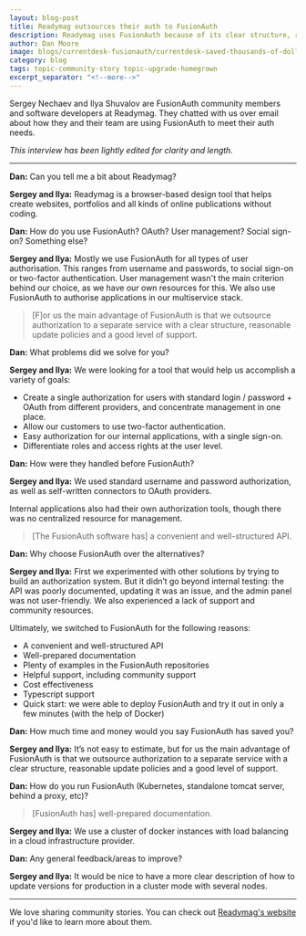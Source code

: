 ```yaml
---
layout: blog-post
title: Readymag outsources their auth to FusionAuth
description: Readymag uses FusionAuth because of its clear structure, reasonable update policies and support.
author: Dan Moore
image: blogs/currentdesk-fusionauth/currentdesk-saved-thousands-of-dollars-by-choosing-fusionauth-header-image.png
category: blog
tags: topic-community-story topic-upgrade-homegrown
excerpt_separator: "<!--more-->"
---
```


Sergey Nechaev and Ilya Shuvalov are FusionAuth community members and software developers at Readymag. They chatted with us over email about how they and their team are using FusionAuth to meet their auth needs. 

<!--more-->

*This interview has been lightly edited for clarity and length.*

-------

**Dan:** Can you tell me a bit about Readymag?

**Sergey and Ilya:** Readymag is a browser-based design tool that helps create websites, portfolios and all kinds of online publications without coding.

**Dan:** How do you use FusionAuth? OAuth? User management? Social sign-on? Something else?
        
**Sergey and Ilya:** Mostly we use FusionAuth for all types of user authorisation. This ranges from username and passwords, to social sign-on or two-factor authentication. User management wasn't the main criterion behind our choice, as we have our own resources for this. We also use FusionAuth to authorise applications in our multiservice stack.

> [F]or us the main advantage of FusionAuth is that we outsource authorization to a separate service with a clear structure, reasonable update policies and a good level of support.

**Dan:** What problems did we solve for you?

**Sergey and Ilya:** We were looking for a tool that would help us accomplish a variety of goals: 

* Create a single authorization for users with standard login / password + OAuth from different providers, and concentrate management in one place.
* Allow our customers to use two-factor authentication.
* Easy authorization for our internal applications, with a single sign-on.
* Differentiate roles and access rights at the user level.

**Dan:** How were they handled before FusionAuth?

**Sergey and Ilya:** We used standard username and password authorization, as well as self-written connectors to OAuth providers. 

Internal applications also had their own authorization tools, though there was no centralized resource for management.

> [The FusionAuth software has] a convenient and well-structured API.

**Dan:** Why choose FusionAuth over the alternatives?

**Sergey and Ilya:** First we experimented with other solutions by trying to build an authorization system. But it didn’t go beyond internal testing: the API was poorly documented, updating it was an issue, and the admin panel was not user-friendly. We also experienced a lack of support and community resources.

Ultimately, we switched to FusionAuth for the following reasons:

* A convenient and well-structured API
* Well-prepared documentation
* Plenty of examples in the FusionAuth repositories
* Helpful support, including community support
* Cost effectiveness
* Typescript support
* Quick start: we were able to deploy FusionAuth and try it out in only a few minutes (with the help of Docker)

**Dan:** How much time and money would you say FusionAuth has saved you?

**Sergey and Ilya:** It’s not easy to estimate, but for us the main advantage of FusionAuth is that we outsource authorization to a separate service with a clear structure, reasonable update policies and a good level of support.

**Dan:** How do you run FusionAuth (Kubernetes, standalone tomcat server, behind a proxy, etc)?

> [FusionAuth has] well-prepared documentation.
        
**Sergey and Ilya:** We use a cluster of docker instances with load balancing in a cloud infrastructure provider.

**Dan:** Any general feedback/areas to improve?

**Sergey and Ilya:** It would be nice to have a more clear description of how to update versions for production in a cluster mode with several nodes.

-------

We love sharing community stories. You can check out [Readymag's website](https://readymag.com/) if you'd like to learn more about them.
